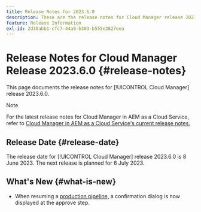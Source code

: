 ```yaml
---
title: Release Notes for 2023.6.0
description: These are the release notes for Cloud Manager release 2023.6.0.
feature: Release Information
exl-id: 2d38abb1-cfc7-44a9-b303-b555e2827eea
---
```


# Release Notes for Cloud Manager Release 2023.6.0 {#release-notes}

This page documents the release notes for [!UICONTROL Cloud Manager] release 2023.6.0.

>[!NOTE]
>
>For the latest release notes for Cloud Manager in AEM as a Cloud Service, refer to [Cloud Manager in AEM as a Cloud Service's current release notes.](https://experienceleague.adobe.com/docs/experience-manager-cloud-service/content/implementing/using-cloud-manager/release-notes-cloud-manager/release-notes-cm-current.html)

## Release Date {#release-date}

The release date for [!UICONTROL Cloud Manager] release 2023.6.0 is 8 June 2023. The next release is planned for 6 July 2023.

## What's New {#what-is-new}

* When resuming a [production pipeline,](/help/using/production-pipelines.md) a confirmation dialog is now displayed at the approve step.
